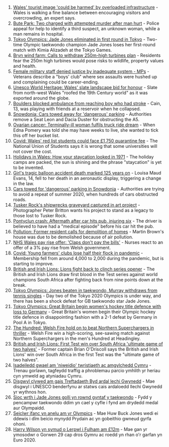 1. [Wales' tourist image 'could be harmed' by overloaded infrastructure](https://www.bbc.co.uk/news/uk-wales-57898837) - Wales is walking a fine balance between encouraging visitors and overcrowding, an expert says.
2. [Bute Park: Two charged with attempted murder after man hurt](https://www.bbc.co.uk/news/uk-wales-57952734) - Police appeal for help to identify a third suspect, an unknown woman, while a man remains in hospital.
3. [Tokyo Olympics: Jade Jones eliminated in first round in Tokyo](https://www.bbc.co.uk/sport/olympics/57958917) - Two-time Olympic taekwondo champion Jade Jones loses her first-round match with Kimia Alizadeh at the Tokyo Games.
4. [Bryn wind farm: Calls to withdraw 250m-high turbines plan](https://www.bbc.co.uk/news/uk-wales-57944180) - Residents fear the 250m high turbines would pose risks to wildlife, property values and health.
5. [Female military staff denied justice by inadequate system - MPs](https://www.bbc.co.uk/news/uk-57956698) - Veterans describe a "boys' club" where sex assaults were hushed up and complaining could be career-ending.
6. [Unesco World Heritage: Wales' slate landscape bid for honour](https://www.bbc.co.uk/news/uk-wales-57945263) - Slate from north-west Wales "roofed the 19th Century world" as it was exported around the globe.
7. [Boulders blocked ambulance from reaching boy who had stroke](https://www.bbc.co.uk/news/uk-wales-57955017) - Cain, 13, was playing with friends at a reservoir when he collapsed.
8. [Snowdonia: Cars towed away for 'dangerous' parking](https://www.bbc.co.uk/news/uk-wales-57956288) - Authorities remove a Seat Leon and Dacia Duster for obstructing the A5.
9. [Ovarian cancer: Terminally-ill woman fulfils truck ride dream](https://www.bbc.co.uk/news/uk-wales-57945259) - When Edna Pomery was told she may have weeks to live, she wanted to tick this off her bucket list.
10. [Covid: Wales' red list students could face £1,750 quarantine fee](https://www.bbc.co.uk/news/uk-wales-57929224) - The National Union of Students says it is wrong that some universities will not cover the cost.
11. [Holidays in Wales: How your staycation looked in 1971](https://www.bbc.co.uk/news/uk-wales-57918491) - The holiday camps are packed, the sun is shining and the phrase "staycation" is yet to be invented.
12. [Girl's tragic balloon accident death marked 125 years on](https://www.bbc.co.uk/news/uk-wales-57932076) - Louisa Maud Evans, 14, fell to her death in an aeronautic display, triggering a change in the law.
13. [Cars towed for 'dangerous' parking in Snowdonia](https://www.bbc.co.uk/news/uk-wales-57956443) - Authorities are trying to avoid a repeat of summer 2020, when hundreds of cars obstructed roads.
14. [Tusker Rock's shipwrecks graveyard captured in art project](https://www.bbc.co.uk/news/uk-wales-57918489) - Photographer Peter Britton wants his project to stand as a legacy to those lost to Tusker Rock.
15. [Pontyclun crash: Aftermath after car hits pub, injuring six](https://www.bbc.co.uk/news/uk-wales-57939709) - The driver is believed to have had a "medical episode" before his car hit the pub.
16. [Pollution: Former resident calls for demolition of homes](https://www.bbc.co.uk/news/uk-wales-57941020) - Martin Brown's house was due to be demolished because of air pollution.
17. [NHS Wales pay rise offer: 'Claps don't pay the bills'](https://www.bbc.co.uk/news/uk-wales-57932294) - Nurses react to an offer of a 3% pay rise from Welsh government.
18. [Covid: Young farmers' clubs lose half their flock in pandemic](https://www.bbc.co.uk/news/uk-wales-57923766) - Membership fell from around 4,000 to 2,000 during the pandemic, but is starting to improve.
19. [British and Irish Lions: Lions fight back to clinch series opener](https://www.bbc.co.uk/sport/rugby-union/57955588) - The British and Irish Lions draw first blood in the Test series against world champions South Africa after fighting back from nine points down at the break.
20. [Tokyo Olympics: Jones beaten in taekwondo, Murray withdraws from tennis singles](https://www.bbc.co.uk/sport/olympics/57959157) - Day two of the Tokyo 2020 Olympics is under way, and there has been a shock defeat for GB taekwondo star Jade Jones.
21. [Tokyo Olympics: Great Britain begin women's hockey title defence with loss to Germany](https://www.bbc.co.uk/sport/olympics/57958700) - Great Britain's women begin their Olympic hockey title defence in disappointing fashion with a 2-1 defeat by Germany in Pool A in Tokyo.
22. [The Hundred: Welsh Fire hold on to beat Northern Superchargers in thriller](https://www.bbc.co.uk/sport/cricket/57955648) - Welsh Fire win a high-scoring, see-sawing match against Northern Superchargers in the men's Hundred at Headingley.
23. [British and Irish Lions: First Test win over South Africa 'ultimate game of two halves'](https://www.bbc.co.uk/sport/rugby-union/57958188) - Former captain Brian O'Driscoll says the British and Irish Lions' win over South Africa in the first Test was the "ultimate game of two halves".
24. [Isadeiledd gwael am 'niweidio' twristiaeth ac amgylchedd Cymru](https://www.bbc.co.uk/newyddion/57949107) - Trenau gorlawn, tagfeydd traffig a phroblemau parcio ymhlith yr heriau cyn ymweld ag atyniadau Cymru.
25. [Disgwyl clywed am gais Treftadaeth Byd ardal lechi Gwynedd](https://www.bbc.co.uk/newyddion/57950205) - Mae disgwyl i UNESCO benderfynu ar statws cais ardaloedd llechi Gwynedd yr wythnos hon.
26. [Sioc wrth i Jade Jones golli yn rownd gyntaf y taekwondo](https://www.bbc.co.uk/newyddion/57960634) - Fydd y pencampwr taekwondo ddim yn cael y cyfle i fynd am drydedd medal aur Olympaidd.
27. [Seiclwr ifanc yn anelu am yr Olympics](https://www.bbc.co.uk/newyddion/57941553) - Mae Huw Buck Jones wedi ei ddewis i dîm beicio mynydd Prydain ac yn gobeithio gwneud gyrfa ohoni.
28. [Harry Wilson yn symud o Lerpwl i Fulham am £12m](https://www.bbc.co.uk/newyddion/57960638) - Mae gan yr ymosodwr o Gorwen 29 cap dros Gymru ac roedd yn rhan o'r garfan yn Euro 2020.
